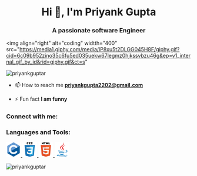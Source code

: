 
<h1 align="center">Hi 👋, I'm Priyank Gupta</h1>
<h3 align="center">A passionate software Engineer</h3>

<img align="right" alt="coding" widtth="400" src="https://media1.giphy.com/media/lP8xu5t2DLGG045H8F/giphy.gif?cid=6c09b952zino35c6fu5ed035uekw67legmz0hjkssvbzu46g&ep=v1_internal_gif_by_id&rid=giphy.gif&ct=s"

<p align="left"> <img src="https://komarev.com/ghpvc/?username=priyankguptar&label=Profile%20views&color=0e75b6&style=flat" alt="priyankguptar" /> </p>

- 📫 How to reach me **priyankgupta2202@gmail.com**

- ⚡ Fun fact **I am funny**

<h3 align="left">Connect with me:</h3>
<p align="left">
</p>

<h3 align="left">Languages and Tools:</h3>
<p align="left"> <a href="https://www.cprogramming.com/" target="_blank" rel="noreferrer"> <img src="https://raw.githubusercontent.com/devicons/devicon/master/icons/c/c-original.svg" alt="c" width="40" height="40"/> </a> <a href="https://www.w3schools.com/css/" target="_blank" rel="noreferrer"> <img src="https://raw.githubusercontent.com/devicons/devicon/master/icons/css3/css3-original-wordmark.svg" alt="css3" width="40" height="40"/> </a> <a href="https://www.w3.org/html/" target="_blank" rel="noreferrer"> <img src="https://raw.githubusercontent.com/devicons/devicon/master/icons/html5/html5-original-wordmark.svg" alt="html5" width="40" height="40"/> </a> <a href="https://www.java.com" target="_blank" rel="noreferrer"> <img src="https://raw.githubusercontent.com/devicons/devicon/master/icons/java/java-original.svg" alt="java" width="40" height="40"/> </a> </p>

<p><img align="center" src="https://github-readme-stats.vercel.app/api/top-langs?username=priyankguptar&show_icons=true&locale=en&layout=compact" alt="priyankguptar" /></p>
